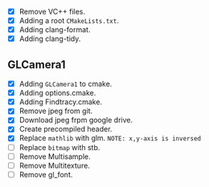 - [x] Remove VC++ files.
- [x] Adding a root `CMakeLists.txt`.
- [x] Adding clang-format.
- [x] Adding clang-tidy.

GLCamera1
---------
- [x] Adding `GLCamera1` to cmake.
- [x] Adding options.cmake.
- [x] Adding Findtracy.cmake.
- [x] Remove jpeg from git.
- [x] Download jpeg frpm google drive.
- [x] Create precompiled header.
- [x] Replace `mathlib` with glm. `NOTE: x,y-axis is inversed`
- [ ] Replace `bitmap` with stb.
- [ ] Remove Multisample.
- [ ] Remove Multitexture.
- [ ] Remove gl_font.

